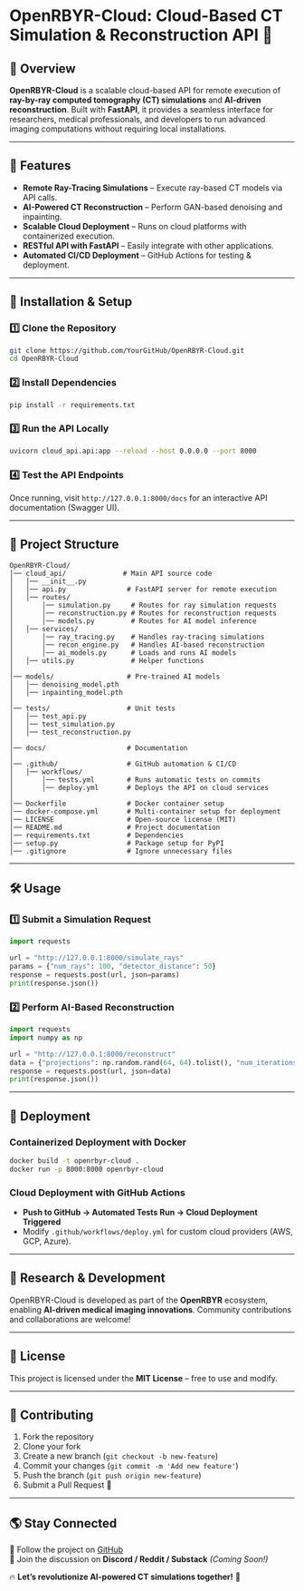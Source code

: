 # OpenRBYR-Cloud: Cloud-Based CT Simulation & Reconstruction API 🚀

## 📌 Overview
**OpenRBYR-Cloud** is a scalable cloud-based API for remote execution of **ray-by-ray computed tomography (CT) simulations** and **AI-driven reconstruction**. Built with **FastAPI**, it provides a seamless interface for researchers, medical professionals, and developers to run advanced imaging computations without requiring local installations.

---

## 🚀 Features
- **Remote Ray-Tracing Simulations** – Execute ray-based CT models via API calls.
- **AI-Powered CT Reconstruction** – Perform GAN-based denoising and inpainting.
- **Scalable Cloud Deployment** – Runs on cloud platforms with containerized execution.
- **RESTful API with FastAPI** – Easily integrate with other applications.
- **Automated CI/CD Deployment** – GitHub Actions for testing & deployment.

---

## 🔧 Installation & Setup
### **1️⃣ Clone the Repository**
```bash
git clone https://github.com/YourGitHub/OpenRBYR-Cloud.git
cd OpenRBYR-Cloud
```

### **2️⃣ Install Dependencies**
```bash
pip install -r requirements.txt
```

### **3️⃣ Run the API Locally**
```bash
uvicorn cloud_api.api:app --reload --host 0.0.0.0 --port 8000
```

### **4️⃣ Test the API Endpoints**
Once running, visit `http://127.0.0.1:8000/docs` for an interactive API documentation (Swagger UI).

---

## 📂 Project Structure
```
OpenRBYR-Cloud/
│── cloud_api/              # Main API source code
│   │── __init__.py
│   │── api.py               # FastAPI server for remote execution
│   │── routes/
│       │── simulation.py     # Routes for ray simulation requests
│       │── reconstruction.py # Routes for reconstruction requests
│       │── models.py         # Routes for AI model inference
│   │── services/
│       │── ray_tracing.py    # Handles ray-tracing simulations
│       │── recon_engine.py   # Handles AI-based reconstruction
│       │── ai_models.py      # Loads and runs AI models
│   │── utils.py              # Helper functions
│
│── models/                  # Pre-trained AI models
│   │── denoising_model.pth
│   │── inpainting_model.pth
│
│── tests/                   # Unit tests
│   │── test_api.py
│   │── test_simulation.py
│   │── test_reconstruction.py
│
│── docs/                    # Documentation
│
│── .github/                 # GitHub automation & CI/CD
│   │── workflows/
│       │── tests.yml        # Runs automatic tests on commits
│       │── deploy.yml       # Deploys the API on cloud services
│
│── Dockerfile               # Docker container setup
│── docker-compose.yml       # Multi-container setup for deployment
│── LICENSE                  # Open-source license (MIT)
│── README.md                # Project documentation
│── requirements.txt         # Dependencies
│── setup.py                 # Package setup for PyPI
│── .gitignore               # Ignore unnecessary files
```

---

## 🛠 Usage
### **1️⃣ Submit a Simulation Request**
```python
import requests

url = "http://127.0.0.1:8000/simulate_rays"
params = {"num_rays": 100, "detector_distance": 50}
response = requests.post(url, json=params)
print(response.json())
```

### **2️⃣ Perform AI-Based Reconstruction**
```python
import requests
import numpy as np

url = "http://127.0.0.1:8000/reconstruct"
data = {"projections": np.random.rand(64, 64).tolist(), "num_iterations": 10}
response = requests.post(url, json=data)
print(response.json())
```

---

## 🚀 Deployment
### **Containerized Deployment with Docker**
```bash
docker build -t openrbyr-cloud .
docker run -p 8000:8000 openrbyr-cloud
```

### **Cloud Deployment with GitHub Actions**
- **Push to GitHub → Automated Tests Run → Cloud Deployment Triggered**
- Modify `.github/workflows/deploy.yml` for custom cloud providers (AWS, GCP, Azure).

---

## 🔬 Research & Development
OpenRBYR-Cloud is developed as part of the **OpenRBYR** ecosystem, enabling **AI-driven medical imaging innovations**. Community contributions and collaborations are welcome!

---

## 📜 License
This project is licensed under the **MIT License** – free to use and modify.

---

## 🤝 Contributing
1. Fork the repository
2. Clone your fork
3. Create a new branch (`git checkout -b new-feature`)
4. Commit your changes (`git commit -m 'Add new feature'`)
5. Push the branch (`git push origin new-feature`)
6. Submit a Pull Request 🎉

---

## 🌎 Stay Connected
📢 Follow the project on [GitHub](https://github.com/YourGitHub/OpenRBYR-Cloud)  
💬 Join the discussion on **Discord / Reddit / Substack** *(Coming Soon!)*

🔥 **Let’s revolutionize AI-powered CT simulations together!** 🚀

